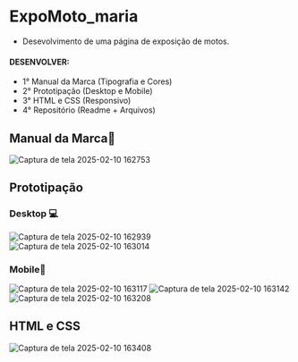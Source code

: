 # ExpoMoto_maria
* Desevolvimento de uma página de exposição de motos.
#### DESENVOLVER:
* 1° Manual da Marca (Tipografia e Cores)
* 2° Prototipação (Desktop e Mobile)
* 3° HTML e CSS (Responsivo)
* 4° Repositório (Readme + Arquivos)

## Manual da Marca🎨
  ![Captura de tela 2025-02-10 162753](https://github.com/user-attachments/assets/161cdaeb-cf0c-4645-a4a5-a3f645b5ea7d)

## Prototipação
### Desktop 💻
![Captura de tela 2025-02-10 162939](https://github.com/user-attachments/assets/3d85feed-418b-4c40-9725-09c47d1b379a)
![Captura de tela 2025-02-10 163014](https://github.com/user-attachments/assets/81c70526-71b7-4a02-8342-363532eb86a2)

### Mobile📱
![Captura de tela 2025-02-10 163117](https://github.com/user-attachments/assets/58ede8a5-3c15-4560-8b33-8675a2a55560)
![Captura de tela 2025-02-10 163142](https://github.com/user-attachments/assets/725cff96-35a8-45cd-a73f-a3b242f3b9a1)
![Captura de tela 2025-02-10 163208](https://github.com/user-attachments/assets/7d200b45-6bd1-480f-97dc-0df307ae8e57)

## HTML e CSS
![Captura de tela 2025-02-10 163408](https://github.com/user-attachments/assets/99e312b0-785c-47af-823f-c91d56157ad5)

 
